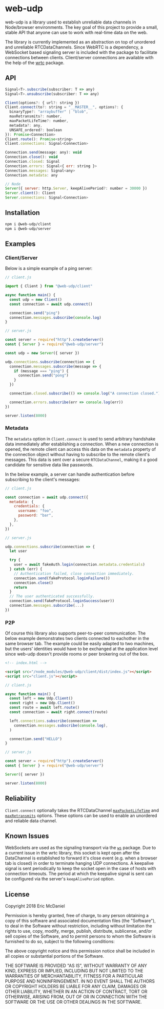 # web-udp

web-udp is a library used to establish unreliable data channels in Node/browser environments. The key goal of this project to provide a small, stable API that anyone can use to work with real-time data on the web.

The library is currently implemented as an abstraction on top of unordered and unreliable RTCDataChannels. Since WebRTC is a dependency, a WebSocket based signaling server is included with the package to facilitate connections between clients. Client/server connections are available with the help of the [wrtc](https://www.npmjs.com/package/wrtc) package.

## API

```js
Signal<T>.subscribe(subscriber: T => any)
Signal<T>.unsubscribe(subscriber: T => any)

Client(options?: { url?: string })
Client.connect(to?: string = "__MASTER__", options?: {
  binaryType?: "arraybuffer" | "blob",
  maxRetransmits?: number,
  maxPacketLifeTime?: number,
  metadata?: any,
  UNSAFE_ordered?: boolean
}): Promise<Connection>
Client.route(): Promise<string>
Client.connections: Signal<Connection>

Connection.send(message: any): void
Connection.close(): void
Connection.closed: Signal
Connection.errors: Signal<{ err: string }>
Connection.messages: Signal<any>
Connection.metadata: any

// Node
Server({ server: http.Server, keepAlivePeriod?: number = 30000 })
Server.client(): Client
Server.connections: Signal<Connection>
```

## Installation

```sh
npm i @web-udp/client
npm i @web-udp/server
```

## Examples

### Client/Server

Below is a simple example of a ping server:

```js
// client.js

import { Client } from "@web-udp/client"

async function main() {
  const udp = new Client()
  const connection = await udp.connect()

  connection.send("ping")
  connection.messages.subscribe(console.log)
}
```

```js
// server.js

const server = require("http").createServer()
const { Server } = require("@web-udp/server")

const udp = new Server({ server })

udp.connections.subscribe(connection => {
  connection.messages.subscribe(message => {
    if (message === "ping") {
      connection.send("pong")
    }
  })

  connection.closed.subscribe(() => console.log("A connection closed."))

  connection.errors.subscribe(err => console.log(err))
})

server.listen(8000)
```

### Metadata

The `metadata` option in `Client.connect` is used to send arbitrary handshake data immediately after establishing a connection. When a new connection is opened, the remote client can access this data on the `metadata` property of the connection object without having to subscribe to the remote client's messages. This data is sent over a secure `RTCDataChannel`, making it a good candidate for sensitive data like passwords.

In the below example, a server can handle authentication before subscribing to the client's messages:

```js
// client.js

const connection = await udp.connect({
  metadata: {
    credentials: {
      username: "foo",
      password: "bar",
    },
  },
})
```

```js
// server.js

udp.connections.subscribe(connection => {
  let user

  try {
    user = await fakeAuth.login(connection.metadata.credentials)
  } catch (err) {
    // Authentication failed, close connection immediately.
    connection.send(fakeProtocol.loginFailure())
    connection.close()
    return
  }
  // The user authenticated successfully.
  connection.send(fakeProtocol.loginSuccess(user))
  connection.messages.subscribe(...)
})
```

### P2P

Of course this library also supports peer-to-peer communication. The below example demonstrates two clients connected to eachother in the same browser tab. The example could be easily adapted to two machines, but the users' identities would have to be exchanged at the application level since web-udp doesn't provide rooms or peer brokering out of the box.

```html
<!-- index.html -->

<script src="/node_modules/@web-udp/client/dist/index.js"></script>
<script src="client.js"></script>
```

```js
// client.js

async function main() {
  const left = new Udp.Client()
  const right = new Udp.Client()
  const route = await left.route()
  const connection = await right.connect(route)

  left.connections.subscribe(connection =>
    connection.messages.subscribe(console.log),
  )

  connection.send("HELLO")
}
```

```js
// server.js

const server = require("http").createServer()
const { Server } = require("@web-udp/server")

Server({ server })

server.listen(8000)
```

## Reliability

`Client.connect` optionally takes the RTCDataChannel [`maxPacketLifeTime`](https://developer.mozilla.org/en-US/docs/Web/API/RTCDataChannel/maxPacketLifeTime) and [`maxRetransmits`](https://developer.mozilla.org/en-US/docs/Web/API/RTCDataChannel/maxRetransmits) options. These options can be used to enable an unordered and reliable data channel.

## Known Issues

WebSockets are used as the signaling transport via the [`ws`](https://www.npmjs.com/package/ws) package. Due to a current issue in the wrtc library, this socket is kept open after the DataChannel is established to forward it's close event (e.g. when a browser tab is closed) in order to terminate hanging UDP connections. A keepalive signal is sent periodically to keep the socket open in the case of hosts with connection timeouts. The period at which the keepalive signal is sent can be configured via the server's `keepAlivePeriod` option.

## License

Copyright 2018 Eric McDaniel

Permission is hereby granted, free of charge, to any person obtaining a copy of this software and associated documentation files (the "Software"), to deal in the Software without restriction, including without limitation the rights to use, copy, modify, merge, publish, distribute, sublicense, and/or sell copies of the Software, and to permit persons to whom the Software is furnished to do so, subject to the following conditions:

The above copyright notice and this permission notice shall be included in all copies or substantial portions of the Software.

THE SOFTWARE IS PROVIDED "AS IS", WITHOUT WARRANTY OF ANY KIND, EXPRESS OR IMPLIED, INCLUDING BUT NOT LIMITED TO THE WARRANTIES OF MERCHANTABILITY, FITNESS FOR A PARTICULAR PURPOSE AND NONINFRINGEMENT. IN NO EVENT SHALL THE AUTHORS OR COPYRIGHT HOLDERS BE LIABLE FOR ANY CLAIM, DAMAGES OR OTHER LIABILITY, WHETHER IN AN ACTION OF CONTRACT, TORT OR OTHERWISE, ARISING FROM, OUT OF OR IN CONNECTION WITH THE SOFTWARE OR THE USE OR OTHER DEALINGS IN THE SOFTWARE.
